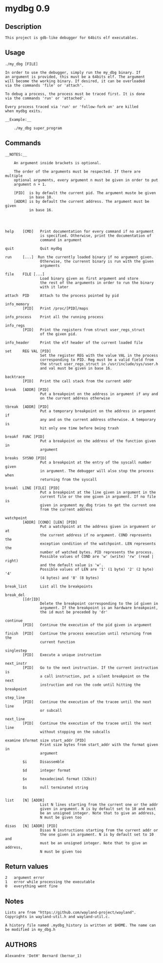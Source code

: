 mydbg 0.9
=========

Description
-----------

    This project is gdb-like debugger for 64bits elf executables.

Usage
-----

    ./my_dbg [FILE]

    In order to use the debugger, simply run the my_dbg binary. If
    an argument is provided, this must be a 64bits elf. The argument
    will become the working binary. If desired, it can be overloaded
    via the commands 'file' or 'attach'.

    To debug a process, the process must be traced first. It is done
    via the commands 'run' or 'attached'.

    Every process traced via 'run' or 'follow-fork on' are killed
    when mydbg exits.

    __Example:__

        ./my_dbg super_program


Commands
--------

    __NOTES:__

        An argument inside brackets is optional.

        The order of the arguments must be respected. If there are multiple
        optional arguments, every argument n must be given in order to put
        argument n + 1.

        [PID]  is by default the current pid. The argument muste be given
               in base 10.
        [ADDR] is by default the current address. The argument must be given
               in base 16.




    help    [CMD]   Print documentation for every command if no argument
                    is specified. Otherwise, print the documentation of
                    command in argument

    quit            Quit mydbg

    run     [...]  Run the currently loaded binary if no argument given.
                    Otherwise, the currennt binary is run with the given
                    arguments

    file    FILE [...]
                    Load binary given as first argument and store
                    the rest of the arguments in order to run the binary
                    with it later

    attach  PID     Attach to the process pointed by pid

    info_memory
            [PID]   Print /proc/[PID]/maps

    info_process    Print all the running process

    info_regs
            [PID]   Print the registers from struct user_regs_struct
                    of the given pid.

    info_header     Print the elf header of the current loaded file

    set     REG VAL [PID]
                    Set the register REG with the value VAL in the process
                    corresponding to PID. Reg must be a valid field from
                    the struct user_regs_struct in /usr/include/sys/user.h
                    and val must be given in base 16.

    backtrace
            [PID]   Print the call stack from the current addr

    break   [ADDR] [PID]
                    Put a breakpoint on the address in argument if any and
                    on the current address otherwise

    tbreak  [ADDR] [PID]
                    Put a temporary breakpoint on the address in argument if
                    any and on the current address otherwise. A temporary is
                    hit only one time before being trash

    breakf  FUNC [PID]
                    Put a breakpoint on the address of the function given in
                    argument

    breaks  SYSNO [PID]
                    Put a breakpoint at the entry of the syscall number given
                    in argument. The debugger will also stop the process when
                    returning from the syscall

    breakl  LINE [FILE] [PID]
                    Put a breakpoint at the line given in argument in the
                    current file or the one given in argument. If no file is
                    given in argument my_dbg tries to get the current one
                    from the current address

    watchpoint
            [ADDR] [COND] [LEN] [PID]
                    Put a watchpoint at the address given in argumnent or at
                    the current address if no argument. COND represents the
                    exception condition of the watchpoint. LEN represents the
                    number of watched bytes. PID represents the process.
                    Possible values of COND are 'w' (write) 'rw' (read | right)
                    and the default value is 'w'.
                    Possible values of LEN are '1' (1 byte) '2' (2 byte) '4'
                    (4 bytes) and '8' (8 bytes)

    break_list      List all the breakpoints

    break_del
            [[dr]ID]
                    Delete the breakpoint corresponding to the id given in
                    argument. If the breakpoint is an hardware breakpoint,
                    the id must be preceded by 'dr'

    continue
            [PID]   Continue the execution of the pid given in argument

    finish  [PID]   Continue the process execution until returning from the
                    current function

    singlestep
            [PID]   Execute a unique instruction

    next_instr
            [PID]   Go to the next instruction. If the current instruction is
                    a call instruction, put a silent breakpoint on the next
                    instruction and run the code until hitting the breakpoint

    step_line
            [PID]   Continue the execution of the tracee until the next line
                    or subcall

    next_line
            [PID]   Continue the execution of the tracee until the next line
                    without stopping on the subcalls

    examine $format size start_addr [PID]
                    Print size bytes from start_addr with the format given in
                    argument

            $i      Disassemble

            $d      integer format

            $x      hexadecimal format (32bit)

            $s      null terminated string


    list    [N] [ADDR]
                    List N lines starting from the current one or the addr
                    given in argument. N is by default set to 10 and must
                    be an unsigned integer. Note that to give an address,
                    N must be given too

    disas   [N] [ADDR] [PID]
                    Disas N instructions starting from the current addr or
                    the one given in argument. N is by default set to 10 and
                    must be an unsigned integer. Note that to give an address,
                    N must be given too

Return values
-------------

    2   argument error
    1   error while processing the executable
    0   everything went fine

Notes
-----

    Lists are from "https://github.com/wayland-project/wayland".
    Copyrights in wayland-util.h and wayland-util.c.

    A history file named .mydbg_history is written at $HOME. The name can
    be modified in my_dbg.h

AUTHORS
-------

    Alexandre 'DotH' Bernard (bernar_1)
